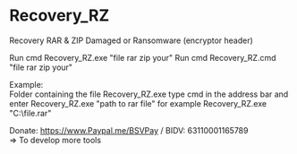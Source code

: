 # Recovery_RZ
Recovery RAR &amp; ZIP Damaged or Ransomware (encryptor header)

Run cmd Recovery_RZ.exe "file rar zip your"
Run cmd Recovery_RZ.cmd "file rar zip your"

Example: <br>
Folder containing the file Recovery_RZ.exe 
type cmd in the address bar and enter Recovery_RZ.exe "path to rar file"
for example Recovery_RZ.exe "C:\file.rar"

Donate: https://www.Paypal.me/BSVPay / BIDV: 63110001165789 <br>
=> To develop more tools
